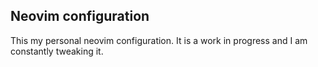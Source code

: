 ## Neovim configuration

This my personal neovim configuration. It is a work in progress and I am constantly tweaking it.

